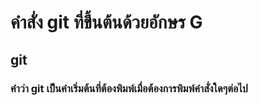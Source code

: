 # คำสั่ง git ที่ขึ้นต้นด้วยอักษร G

## git

### คำว่า git เป็นคำเริ่มต้นที่ต้องพิมพ์เมื่อต้องการพิมพ์คำสั่งใดๆต่อไป
